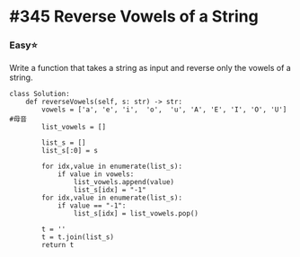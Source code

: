 # \#345 Reverse Vowels of a String

### Easy:star:

Write a function that takes a string as input and reverse only the vowels of a string.

```text
class Solution:
    def reverseVowels(self, s: str) -> str:
        vowels = ['a', 'e', 'i',  'o',  'u', 'A', 'E', 'I', 'O', 'U'] #母音
        list_vowels = []

        list_s = []
        list_s[:0] = s

        for idx,value in enumerate(list_s):
            if value in vowels:
                list_vowels.append(value)
                list_s[idx] = "-1"
        for idx,value in enumerate(list_s):
            if value == "-1":
                list_s[idx] = list_vowels.pop()

        t = ''
        t = t.join(list_s)
        return t
```


